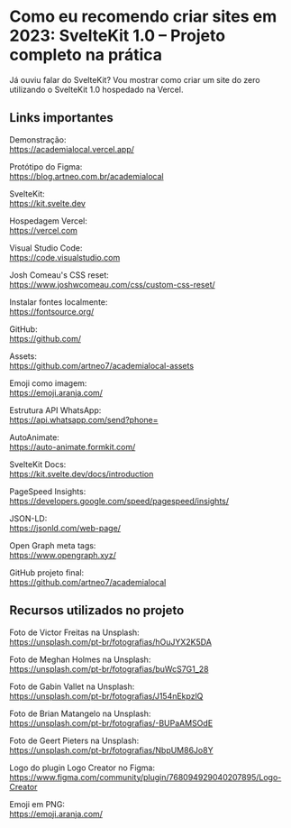 
# Como eu recomendo criar sites em 2023: SvelteKit 1.0 – Projeto completo na prática
Já ouviu falar do SvelteKit? Vou mostrar como criar um site do zero utilizando o SvelteKit 1.0 hospedado na Vercel.

## Links importantes  
Demonstração:  
https://academialocal.vercel.app/  

Protótipo do Figma:  
https://blog.artneo.com.br/academialocal  

SvelteKit:  
https://kit.svelte.dev  

Hospedagem Vercel:  
https://vercel.com  

Visual Studio Code:  
https://code.visualstudio.com  

Josh Comeau's CSS reset:  
https://www.joshwcomeau.com/css/custom-css-reset/  

Instalar fontes localmente:  
https://fontsource.org/  

GitHub:  
https://github.com/  

Assets:  
https://github.com/artneo7/academialocal-assets  

Emoji como imagem:  
https://emoji.aranja.com/  

Estrutura API WhatsApp:  
https://api.whatsapp.com/send?phone=  

AutoAnimate:  
https://auto-animate.formkit.com/  

SvelteKit Docs:  
https://kit.svelte.dev/docs/introduction  

PageSpeed Insights:  
https://developers.google.com/speed/pagespeed/insights/  

JSON-LD:  
https://jsonld.com/web-page/  

Open Graph meta tags:  
https://www.opengraph.xyz/  

GitHub projeto final:  
https://github.com/artneo7/academialocal

## Recursos utilizados no projeto 
Foto de Victor Freitas na Unsplash:  
https://unsplash.com/pt-br/fotografias/hOuJYX2K5DA

Foto de Meghan Holmes na Unsplash:  
https://unsplash.com/pt-br/fotografias/buWcS7G1_28

Foto de Gabin Vallet na Unsplash:  
https://unsplash.com/pt-br/fotografias/J154nEkpzlQ

Foto de Brian Matangelo na Unsplash:  
https://unsplash.com/pt-br/fotografias/-BUPaAMSOdE

Foto de Geert Pieters na Unsplash:  
https://unsplash.com/pt-br/fotografias/NbpUM86Jo8Y

Logo do plugin Logo Creator no Figma:  
https://www.figma.com/community/plugin/768094929040207895/Logo-Creator

Emoji em PNG:  
https://emoji.aranja.com/